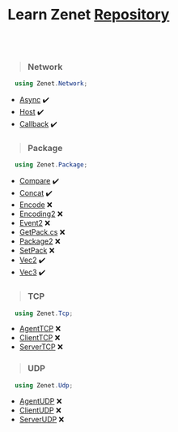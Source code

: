 <br>

# Learn Zenet [Repository](https://github.com/zeloot/Zenet/)

<br><br>

> ###  Network
```csharp
  using Zenet.Network; 
```
  -  [Async](docs/Network/Async.md) ✔️
  -  [Host](docs/Network/Host.md) ✔️
  -  [Callback](docs/Network/Callback.md) ✔️


> ###  Package
```csharp
  using Zenet.Package; 
```
-  [Compare](docs/Package/Compare.md) ✔️
-  [Concat](docs/Package/Concat.md) ✔️
-  [Encode](docs/Package/Encode.md) ❌
-  [Encoding2](docs/Package/Encoding2.md) ❌
-  [Event2](docs/Package/Event2.md) ❌
-  [GetPack.cs](docs/Package/GetPack.md) ❌
-  [Package2](docs/Package/Package2.md) ❌
-  [SetPack](docs/Package/SetPack.md) ❌
-  [Vec2](docs/Package/Vec2.md) ✔️
-  [Vec3](docs/Package/Vec3.md) ✔️


> ###  TCP
```csharp
  using Zenet.Tcp; 
```
-  [AgentTCP](docs/Tcp/AgentTCP.md) ❌
-  [ClientTCP](docs/Tcp/ClientTCP.md) ❌
-  [ServerTCP](docs/Tcp/ServerTCP.md) ❌


> ###  UDP
```csharp
  using Zenet.Udp; 
```
-  [AgentUDP](docs/Udp/AgentUDP.md) ❌
-  [ClientUDP](docs/Udp/ClientUDP.md) ❌
-  [ServerUDP](docs/Udp/ServerUDP.md) ❌


  
